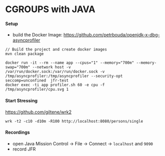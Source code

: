 # CGROUPS with JAVA

#### Setup

- build the Docker Image: https://github.com/petrbouda/openjdk-x-dbg-asyncprofiler

```
// Build the project and create docker images
mvn clean package

docker run -it --rm --name app --cpus="1" --memory="700m" --memory-swap="700m" --network host -v /var/run/docker.sock:/var/run/docker.sock -v /tmp/asyncprofiler:/tmp/asyncprofiler --security-opt seccomp=unconfined  jfr-test
docker exec -ti app profiler.sh 60 -e cpu -f /tmp/asyncprofiler/cpu.svg 1
```

#### Start Stressing

https://github.com/giltene/wrk2

```
wrk -t2 -c10 -d10m -R100 http://localhost:8080/persons/single
```

#### Recordings

- open Java Mission Control -> File -> Connect -> `localhost` and `9090`
- record JFR
